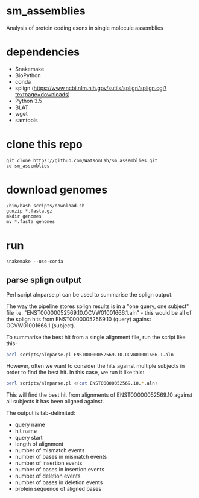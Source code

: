 # sm_assemblies
Analysis of protein coding exons in single molecule assemblies

# dependencies
* Snakemake
* BioPython
* conda
* splign (https://www.ncbi.nlm.nih.gov/sutils/splign/splign.cgi?textpage=downloads)
* Python 3.5
* BLAT
* wget
* samtools

# clone this repo
```
git clone https://github.com/WatsonLab/sm_assemblies.git
cd sm_assemblies
```

# download genomes
```
/bin/bash scripts/download.sh
gunzip *.fasta.gz
mkdir genomes
mv *.fasta genomes
```

# run
```
snakemake --use-conda
```

## parse splign output

Perl script alnparse.pl can be used to summarise the splign output.  

The way the pipeline stores splign results is in a "one query, one subject" file i.e. "ENST00000052569.10.OCVW01001666.1.aln" - this would be all of the splign hits from ENST00000052569.10 (query) against OCVW01001666.1 (subject).

To summarise the best hit from a single alignment file, run the script like this:

```sh
perl scripts/alnparse.pl ENST00000052569.10.OCVW01001666.1.aln
```

However, often we want to consider the hits against multiple subjects in order to find the best hit.  In this case, we run it like this:

```sh
perl scripts/alnparse.pl <(cat ENST00000052569.10.*.aln)
```

This will find the best hit from alignments of ENST00000052569.10 against all subjects it has been aligned against.

The output is tab-delimited:
* query name
* hit name
* query start
* length of alignment
* number of mismatch events
* number of bases in mismatch events
* number of insertion events
* number of bases in insertion events
* number of deletion events
* number of bases in deletion events
* protein sequence of aligned bases


